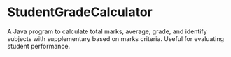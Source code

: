 # StudentGradeCalculator
A Java program to calculate total marks, average, grade, and identify subjects with supplementary based on marks criteria. Useful for evaluating student performance.

